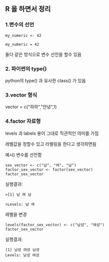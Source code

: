 ## R 을 하면서  정리   

### 1.변수의 선언  
```
my_numeric <- 42      

my_numeric = 42  
```
둘다 같은 방식으로 변수 선언을 할수 있음  

### 2. 파이썬의 type()

python의 type() 과 유사한 class() 가 있음

### 3.vector 형식   

vector = c("하하","안녕",1)

### 4.factor 자료형  

levels 과 labels 용어 그대로 직관적인 의미를 가짐

레벨값을 정할수 있고 라벨링을 한다고 생각하면됨

예시)
변수를 선언함
```
sex_vector <- c("남", "여", "남")
factor_sex_vector <- factor(sex_vector)
factor_sex_vector
```
실행결과:  
```
>[1] 남 여 남

>Levels: 남 여
```

레벨을 변경

```
levels(factor_sex_vector) <- c("남성", "여성")
factor_sex_vector
```

실행결과:
```
[1] 남성 여성 남성
Levels: 남성 여성
```

